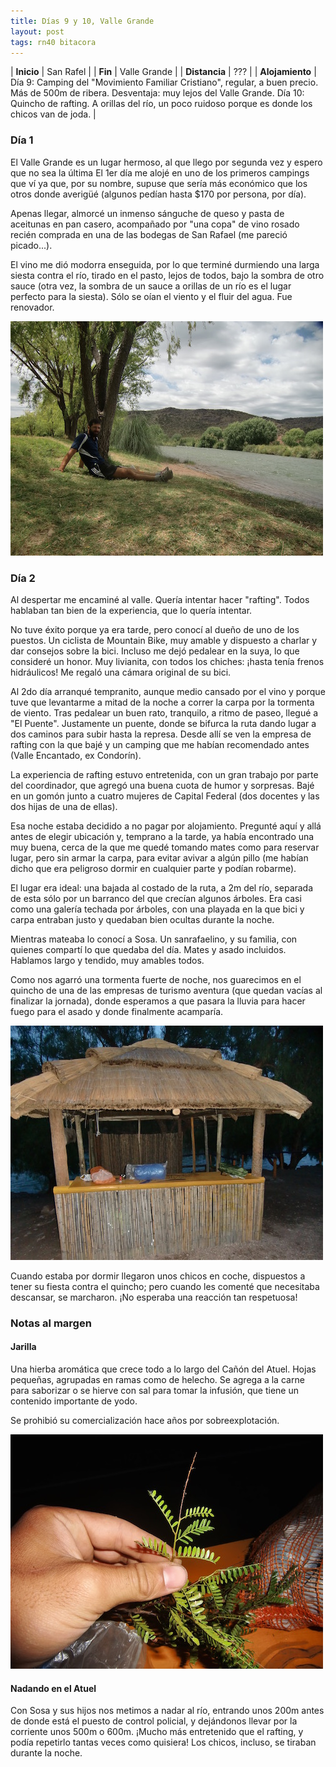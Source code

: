 ```yaml
---
title: Días 9 y 10, Valle Grande
layout: post
tags: rn40 bitacora
---
```


| **Inicio**      | San Rafel |
| **Fin**         | Valle Grande |
| **Distancia**   | ??? |
| **Alojamiento** | Día 9: Camping del "Movimiento Familiar Cristiano", regular, a buen precio. Más de 500m de ribera. Desventaja: muy lejos del Valle Grande. Día 10: Quincho de rafting. A orillas del río, un poco ruidoso porque es donde los chicos van de joda. |

### Día 1
El Valle Grande es un lugar hermoso, al que llego por segunda vez y espero que no sea la última El 1er día me alojé en uno de los primeros campings que ví ya que, por su nombre, supuse que sería más económico que los otros donde averigüé (algunos pedían hasta $170 por persona, por día).

Apenas llegar, almorcé un inmenso sánguche de queso y pasta de aceitunas en pan casero, acompañado por "una copa" de vino rosado recién comprada en una de las bodegas de San Rafael (me pareció picado...).

El vino me dió modorra enseguida, por lo que terminé durmiendo una larga siesta contra el río, tirado en el pasto, lejos de todos, bajo la sombra de otro sauce (otra vez, la sombra de un sauce a orillas de un río es el lugar perfecto para la siesta). Sólo se oían el viento y el fluir del agua. Fue renovador.

[![](/images/2015-01-15-valle-grande_0_thumb.jpg)](/images/2015-01-15-valle-grande_0.jpg)

### Día 2
Al despertar me encaminé al valle. Quería intentar hacer "rafting". Todos hablaban tan bien de la experiencia, que lo quería intentar.

No tuve éxito porque ya era tarde, pero conocí al dueño de uno de los puestos. Un ciclista de Mountain Bike, muy amable y dispuesto a charlar y dar consejos sobre la bici. Incluso me dejó pedalear en la suya, lo que consideré un honor. Muy livianita, con todos los chiches: ¡hasta tenía frenos hidráulicos! Me regaló una cámara original de su bici.

Al 2do día arranqué tempranito, aunque medio cansado por el vino y porque tuve que levantarme a mitad de la noche a correr la carpa por la tormenta de viento. Tras pedalear un buen rato, tranquilo, a ritmo de paseo, llegué a "El Puente". Justamente un puente, donde se bifurca la ruta dando lugar a dos caminos para subir hasta la represa. Desde allí se ven la empresa de rafting con la que bajé y un camping que me habían recomendado antes (Valle Encantado, ex Condorín).

La experiencia de rafting estuvo entretenida, con un gran trabajo por parte del coordinador, que agregó una buena cuota de humor y sorpresas. Bajé en un gomón junto a cuatro mujeres de Capital Federal (dos docentes y las dos hijas de una de ellas).

Esa noche estaba decidido a no pagar por alojamiento. Pregunté aquí y allá antes de elegir ubicación y, temprano a la tarde, ya había encontrado una muy buena, cerca de la que me quedé tomando mates como para reservar lugar, pero sin armar la carpa, para evitar avivar a algún pillo (me habían dicho que era peligroso dormir en cualquier parte y podían robarme).

El lugar era ideal: una bajada al costado de la ruta, a 2m del río, separada de esta sólo por un barranco del que crecían algunos árboles. Era casi como una galería techada por árboles, con una playada en la que bici y carpa entraban justo y quedaban bien ocultas durante la noche.

Mientras mateaba lo conocí a Sosa. Un sanrafaelino, y su familia, con quienes compartí lo que quedaba del día. Mates y asado incluidos. Hablamos largo y tendido, muy amables todos.

Como nos agarró una tormenta fuerte de noche, nos guarecimos en el quincho de una de las empresas de turismo aventura (que quedan vacías al finalizar la jornada), donde esperamos a que pasara la lluvia para hacer fuego para el asado y donde finalmente acamparía.

[![](/images/2015-01-15-valle-grande_1_thumb.jpg)](/images/2015-01-15-valle-grande_1.jpg)

Cuando estaba por dormir llegaron unos chicos en coche, dispuestos a tener su fiesta contra el quincho; pero cuando les comenté que necesitaba descansar, se marcharon. ¡No esperaba una reacción tan respetuosa!

### Notas al margen

#### Jarilla
Una hierba aromática que crece todo a lo largo del Cañón del Atuel. Hojas pequeñas, agrupadas en ramas como de helecho. Se agrega a la carne para saborizar o se hierve con sal para tomar la infusión, que tiene un contenido importante de yodo.

Se prohibió su comercialización hace años por sobreexplotación.

[![](/images/2015-01-15-valle-grande_2_thumb.jpg)](/images/2015-01-15-valle-grande_2.jpg)

#### Nadando en el Atuel
Con Sosa y sus hijos nos metimos a nadar al río, entrando unos 200m antes de donde está el puesto de control policial, y dejándonos llevar por la corriente unos 500m o 600m. ¡Mucho más entretenido que el rafting, y podía repetirlo tantas veces como quisiera! Los chicos, incluso, se tiraban durante la noche.
